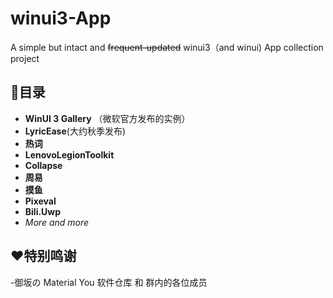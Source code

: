 # winui3-App
A simple but intact and ~~frequent-updated~~ winui3（and winui) App collection project
## 📜目录
  - **WinUI 3 Gallery** （微软官方发布的实例）
  - **LyricEase**(大约秋季发布)
  - **热词**
  - **LenovoLegionToolkit**
  - **Collapse**
  - **周易**
  - **摸鱼**
  - **Pixeval**
  - **Bili.Uwp**
  - *More and more*
## ❤️特别鸣谢
  -御坂の Material You 软件仓库 和 群内的各位成员
